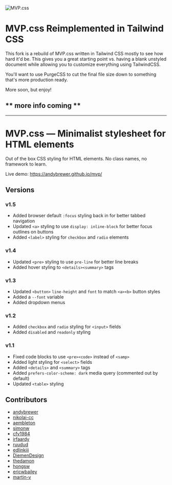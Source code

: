 ![MVP.css](img/logo.png)

# MVP.css Reimplemented in Tailwind CSS

This fork is a rebuild of MVP.css written in Tailwind CSS mostly to see how hard it'd be. This gives you a great starting point vs. having a blank unstyled document while allowing you to customize everything using TailwindCSS.

You'll want to use PurgeCSS to cut the final file size down to something that's more production ready.

More soon, but enjoy!

## ** more info coming **

----

# MVP.css — Minimalist stylesheet for HTML elements

Out of the box CSS styling for HTML elements. No class names, no framework to learn.

Live demo: https://andybrewer.github.io/mvp/

## Versions

### v1.5
* Added browser default `:focus` styling back in for better tabbed navigation
* Updated `<a>` styling to use `display: inline-block` for better focus outlines on buttons
* Added `<label>` styling for `checkbox` and `radio` elements

### v1.4
* Updated `<pre>` styling to use `pre-line` for better line breaks
* Added hover styling to `<details><summary>` tags

### v1.3
* Updated `<button>` `line-height` and `font` to match `<a><b>` button styles
* Added a `--font` variable
* Added dropdown menus

### v1.2
* Added `checkbox` and `radio` styling for `<input>` fields
* Added `disabled` and `readonly` styling

### v1.1
* Fixed code blocks to use `<pre><code>` instead of `<samp>`
* Added light styling for `<select>` fields
* Added `<details>` and `<summary>` tags
* Added `prefers-color-scheme: dark` media query (commented out by default)
* Updated `<table>` styling

## Contributors
* [andybrewer](https://github.com/andybrewer)
* [nikolai-cc](https://github.com/nikolai-cc)
* [aembleton](https://github.com/aembleton)
* [simonw](https://github.com/simonw)
* [cfv1984](https://github.com/cfv1984)
* [irfaardy](https://github.com/irfaardy)
* [ruudud](https://github.com/ruudud)
* [edlinkiii](https://github.com/edlinkiii)
* [DiemenDesign](https://github.com/DiemenDesign)
* [thedamon](https://github.com/thedamon)
* [hongsw](https://github.com/hongsw)
* [ericwbailey](https://github.com/ericwbailey)
* [martin-v](https://github.com/martin-v)
